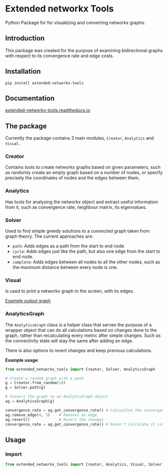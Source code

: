 # Extended networkx Tools
Python Package for for visualizing and converting networkx graphs.

## Introduction

This package was created for the purpose of examining bidirectional graphs with respect to its convergence rate and edge costs.

## Installation

```shell
pip install extended-networkx-tools
```

## Documentation

[extended-networkx-tools.readthedocs.io](https://extended-networkx-tools.readthedocs.io/)

## The package

Currently the package contains 3 main modules, `Creator`, `Analytics` and `Visual`.

### Creator

Contains tools to create networkx graphs based on given parameters, such as randomly 
create an empty graph based on a number of nodes, or specify precisely the 
coordinates of nodes and the edges between them.

### Analytics

Has tools for analysing the networkx object and extract useful information from it, such 
as convergence rate, neighbour matrix, its eigenvalues.

### Solver

Used to find simple greedy solutions to a connected graph taken from graph theory. The current approaches are:

- ``path``: Adds edges as a path from the start to end node
- ``cycle``: Adds edges just like the path, but also one edge from the start to end node.
- ``complete``: Adds edges between all nodes to all the other nodes, such as the maximum distance between every node is one.

### Visual

Is used to print a networkx graph to the screen, with its edges.

[Example output graph][examplegraph]

[examplegraph]: docs/source/_static/example-graph.png "Example graph"

### AnalyticsGraph

The `AnalyticsGraph` class is a helper class that serves the purpose of a wrapper object
that can do all calculations based on changes done to the graph, rather
than recalculating every metric after simple changes. Such as the connectivity state
will stay the same after adding an edge.

There is also options to revert changes and keep previous calculations.

**Example usage**:

```python
from extended_networkx_tools import Creator, Solver, AnalyticsGraph

# Create a random graph with a path
g = Creator.from_random(10)
g = Solver.path(g)

# Convert the graph to an AnalytcsGraph object
ag = AnalyticsGraph(g)

convergence_rate = ag.get_convergence_rate() # Calcualtes the convergence rate from scratch
ag.remove_edge(4, 5)    # Removes an edge
ag.revert()             # Revert the changes
convergence_rate = ag.get_convergence_rate() # Doesn't calculate it since it's saved from previous state
```

## Usage

### Import


```python
from extended_networkx_tools import Creator, Analytics, Visual, Solver, AnalyticsGraph
```

